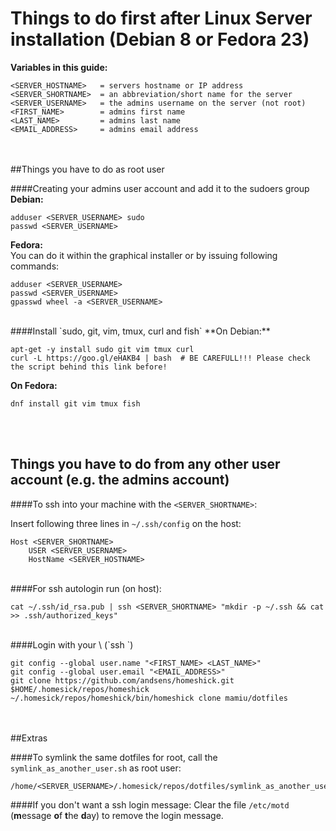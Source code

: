 # Things to do first after Linux Server installation (Debian 8 or Fedora 23)

**Variables in this guide:**

    <SERVER_HOSTNAME>   = servers hostname or IP address
    <SERVER_SHORTNAME>  = an abbreviation/short name for the server
    <SERVER_USERNAME>   = the admins username on the server (not root)
    <FIRST_NAME>        = admins first name
    <LAST_NAME>         = admins last name
    <EMAIL_ADDRESS>     = admins email address

<br><br>
##Things you have to do as root user

####Creating your admins user account and add it to the sudoers group
**Debian:**

    adduser <SERVER_USERNAME> sudo
    passwd <SERVER_USERNAME>
    
**Fedora:**  
You can do it within the graphical installer or by issuing following commands:

    adduser <SERVER_USERNAME>
    passwd <SERVER_USERNAME>
    gpasswd wheel -a <SERVER_USERNAME>

<br>
####Install `sudo, git, vim, tmux, curl and fish`
**On Debian:**

    apt-get -y install sudo git vim tmux curl
    curl -L https://goo.gl/eHAKB4 | bash  # BE CAREFULL!!! Please check the script behind this link before!

**On Fedora:**

    dnf install git vim tmux fish

<br><br>
## Things you have to do from any other user account (e.g. the admins account)


####To ssh into your machine with the `<SERVER_SHORTNAME>`:

Insert following three lines in `~/.ssh/config` on the host:

    Host <SERVER_SHORTNAME>
        USER <SERVER_USERNAME>
        HostName <SERVER_HOSTNAME>

<br>
####For ssh autologin run (on host):

    cat ~/.ssh/id_rsa.pub | ssh <SERVER_SHORTNAME> "mkdir -p ~/.ssh && cat >> .ssh/authorized_keys"

<br>
####Login with your \<SERVER_USERNAME\> (`ssh <SERVER_SHORTNAME>`)

    git config --global user.name "<FIRST_NAME> <LAST_NAME>"
    git config --global user.email "<EMAIL_ADDRESS>"
    git clone https://github.com/andsens/homeshick.git $HOME/.homesick/repos/homeshick
    ~/.homesick/repos/homeshick/bin/homeshick clone mamiu/dotfiles

<br><br>
##Extras

####To symlink the same dotfiles for root, call the `symlink_as_another_user.sh` as root user:

    /home/<SERVER_USERNAME>/.homesick/repos/dotfiles/symlink_as_another_user.sh

####If you don't want a ssh login message:
Clear the file `/etc/motd` (**m**essage **o**f **t**he **d**ay) to remove the login message.  

